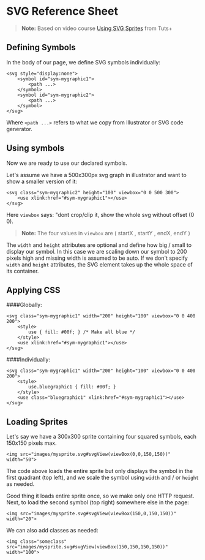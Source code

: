 SVG Reference Sheet
=================

> **Note:** Based on video course [Using SVG Sprites](http://webdesign.tutsplus.com/courses/using-svg-sprites) from Tuts+

Defining Symbols
---------------------
In the body of our page, we define SVG symbols individually:
```
<svg style="display:none">
	<symbol id="sym-mygraphic1">
		<path ...>
	</symbol>
	<symbol id="sym-mygraphic2">			
		<path ...>
	</symbol>
</svg>
```

Where `<path ...>` refers to what we copy from Illustrator or SVG code generator.

Using symbols
-----------------
Now we are ready to use our declared symbols.

Let's assume we have a 500x300px svg graph in illustrator and want to show a smaller version of it:
```
<svg class="sym-mygraphic2" height="100" viewbox="0 0 500 300">
	<use xlink:href="#sym-mygraphic1"></use>
</svg>

```
Here `viewbox` says: "dont crop/clip it, show the whole svg without offset (0 0).

> **Note:**
The four values in `viewbox` are ( startX , startY , endX, endY )

The `width` and `height` attributes are optional and define how big / small to display our symbol. In this case we are scaling down our symbol to 200 pixels high and missing width is assumed to be auto.
If we don't specify `width` and `height` attributes, the SVG element takes up the whole space of its container.

Applying CSS
----------------

####Globally:
```
<svg class="sym-mygraphic1" width="200" height="100" viewbox="0 0 400 200">
	<style>
		use { fill: #00f; } /* Make all blue */
	</style>
	<use xlink:href="#sym-mygraphic1"></use>
</svg>
```


####Individually:
```
<svg class="sym-mygraphic1" width="200" height="100" viewbox="0 0 400 200">
	<style>
		use.bluegraphic1 { fill: #00f; }
	</style>
	<use class="bluegraphic1" xlink:href="#sym-mygraphic1"></use>
</svg>
```

Loading Sprites
------------------
Let's say we have a 300x300 sprite containing four squared symbols, each 150x150 pixels max.
```
<img src="images/mysprite.svg#svgView(viewBox(0,0,150,150))" width="50">
```
The code above loads the entire sprite but only displays the symbol in the first quadrant (top left), and we scale the symbol using `width` and / or `height` as needed.

Good thing it loads entire sprite once, so we make only one HTTP request. Next, to load the second symbol (top right) somewhere else in the page:
```
<img src="images/mysprite.svg#svgView(viewBox(150,0,150,150))" width="20">
```

We can also add classes as needed:
```
<img class="someclass" src="images/mysprite.svg#svgView(viewBox(150,150,150,150))" width="100">
